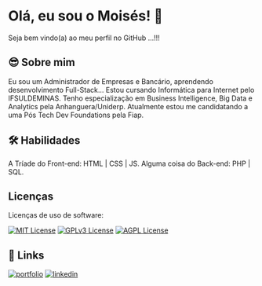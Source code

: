 
# Olá, eu sou o Moisés! 👋

Seja bem vindo(a) ao meu perfil no GitHub ...!!!

## 😎 Sobre mim
Eu sou um Administrador de Empresas e Bancário, aprendendo desenvolvimento Full-Stack...
Estou cursando Informática para Internet pelo IFSULDEMINAS.
Tenho especialização em Business Intelligence, Big Data e Analytics pela Anhanguera/Uniderp.
Atualmente estou me candidatando a uma Pós Tech Dev Foundations pela Fiap.


## 🛠 Habilidades
A Tríade do Front-end: HTML | CSS | JS.
Alguma coisa do Back-end: PHP | SQL.


## Licenças

Licenças de uso de software:

[![MIT License](https://img.shields.io/badge/License-MIT-green.svg)](https://choosealicense.com/licenses/mit/)
[![GPLv3 License](https://img.shields.io/badge/License-GPL%20v3-yellow.svg)](https://opensource.org/licenses/)
[![AGPL License](https://img.shields.io/badge/license-AGPL-blue.svg)](http://www.gnu.org/licenses/agpl-3.0)


## 🔗 Links
[![portfolio](https://img.shields.io/badge/my_portfolio-000?style=for-the-badge&logo=ko-fi&logoColor=white)](https://#)
[![linkedin](https://img.shields.io/badge/linkedin-0A66C2?style=for-the-badge&logo=linkedin&logoColor=white)](https://www.linkedin.com/in/baraosalgado/)
